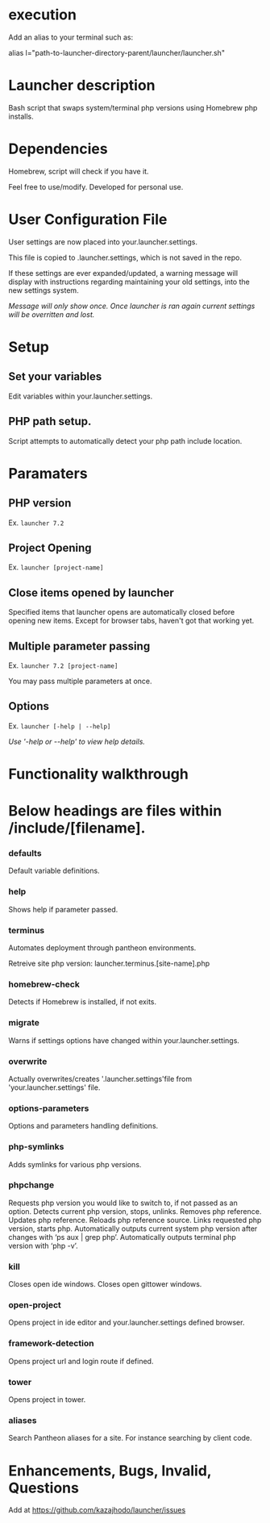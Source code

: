 # execution
Add an alias to your terminal such as:

alias l="path-to-launcher-directory-parent/launcher/launcher.sh"

# Launcher description
Bash script that swaps system/terminal php versions using Homebrew php installs.

# Dependencies
Homebrew, script will check if you have it.

Feel free to use/modify. Developed for personal use.


# User Configuration File
User settings are now placed into your.launcher.settings.

This file is copied to .launcher.settings, which is not saved in the repo.

If these settings are ever expanded/updated, a warning message will display with instructions regarding maintaining your old settings, into the new settings system.

_Message will only show once. Once launcher is ran again current settings will be overritten and lost._


# Setup

## Set your variables
Edit variables within your.launcher.settings.

## PHP path setup.
Script attempts to automatically detect your php path include location.


# Paramaters

## PHP version
Ex. ```launcher 7.2```

## Project Opening
Ex. ```launcher [project-name]```

## Close items opened by launcher
Specified items that launcher opens are automatically closed before opening new items. Except for browser tabs, haven't got that working yet.

## Multiple parameter passing
Ex. ```launcher 7.2 [project-name]```

You may pass multiple parameters at once.

## Options
Ex. ```launcher [-help | --help]```

_Use '-help or --help' to view help details._


# Functionality walkthrough
# Below headings are files within /include/[filename].

### defaults
Default variable definitions.

### help
Shows help if parameter passed.

### terminus
Automates deployment through pantheon environments.

Retreive site php version: launcher.terminus.[site-name].php

### homebrew-check
Detects if Homebrew is installed, if not exits.

### migrate
Warns if settings options have changed within your.launcher.settings.

### overwrite
Actually overwrites/creates '.launcher.settings'file from 'your.launcher.settings' file.

### options-parameters
Options and parameters handling definitions.

### php-symlinks
Adds symlinks for various php versions.

### phpchange
Requests php version you would like to switch to, if not passed as an option.
Detects current php version, stops, unlinks.
Removes php reference.
Updates php reference.
Reloads php reference source.
Links requested php version, starts php.
Automatically outputs current system php version after changes with ‘ps aux | grep php’.
Automatically outputs terminal php version with ‘php -v’.

### kill
Closes open ide windows.
Closes open gittower windows.

### open-project
Opens project in ide editor and your.launcher.settings defined browser.

### framework-detection
Opens project url and login route if defined.

### tower
Opens project in tower.

### aliases
Search Pantheon aliases for a site. For instance searching by client code.

# Enhancements, Bugs, Invalid, Questions
Add at https://github.com/kazajhodo/launcher/issues
